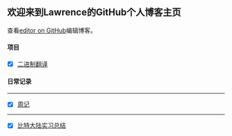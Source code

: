 ## 欢迎来到Lawrence的GitHub个人博客主页

查看[editor on GitHub](https://github.com/watchnima/Lawrence.github.io/edit/master/README.md)编辑博客。

#### 项目

* [x] [二进制翻译](./二进制翻译/README.md)

#### 日常记录

---

* [x] [周记](./日常阅读记录/README.md)

---

* [x] [比特大陆实习总结](./比特大陆实习总结.md)


